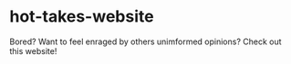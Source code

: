 # hot-takes-website
Bored? Want to feel enraged by others unimformed opinions? Check out this website!